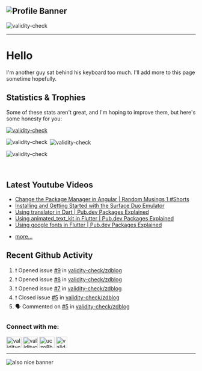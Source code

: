 ## ![Profile Banner](https://user-images.githubusercontent.com/63739210/139320192-452fbb26-667e-4815-9d2e-b554041cd813.jpeg)
<p align="left"> <img src="https://komarev.com/ghpvc/?username=validity-check&label=Profile%20views&color=0e75b6&style=flat" alt="validity-check" /> </p>

---

# Hello

I'm another guy sat behind his keyboard too much. I'll add more to this page sometime hopefully.

## Statistics & Trophies

Some of these stats aren't great, and I'm hoping to improve them, but here's some honesty for you:

<p align="left"> <a href="https://github.com/ryo-ma/github-profile-trophy"><img src="https://github-profile-trophy.vercel.app/?username=validity-check&row=2&column=3&theme=discord" alt="validity-check" /></a> </p>

<p><img align="left" src="https://github-readme-stats.vercel.app/api/top-langs/?username=validity-check&theme=dark&langs_count=20" alt="validity-check" /></p>

<p>&nbsp;<img align="center" src="https://github-readme-stats.vercel.app/api?username=validity-check&count_private=true&show_icons=true&theme=dark&locale=en" alt="validity-check" /></p>

<p><img align="center" src="http://github-readme-streak-stats.herokuapp.com?user=validity-check&theme=dark&date_format=M%20j%5B%2C%20Y%5D" alt="validity-check" /></p>

<br />

## Latest Youtube Videos

<!-- YOUTUBE:START -->
- [Change the Package Manager in Angular | Random Musings 1 #Shorts](https://www.youtube.com/watch?v=URnm_W-QFuE)
- [Installing and Getting Started with the Surface Duo Emulator](https://www.youtube.com/watch?v=GsB0lkOkwLQ)
- [Using translator in Dart | Pub.dev Packages Explained](https://www.youtube.com/watch?v=FoVB7vPOrDg)
- [Using animated_text_kit in Flutter | Pub.dev Packages Explained](https://www.youtube.com/watch?v=dLI_CX4Un4s)
- [Using google fonts in Flutter | Pub.dev Packages Explained](https://www.youtube.com/watch?v=HP0W-qgtXlU)
<!-- YOUTUBE:END -->
- [more...](https://www.youtube.com/channel/UCzo8BxPlwBZlqnM5qIj2bZg)

## Recent Github Activity

<!--START_SECTION:activity-->
1. ❗️ Opened issue [#9](https://github.com/validity-check/zdblog/issues/9) in [validity-check/zdblog](https://github.com/validity-check/zdblog)
2. ❗️ Opened issue [#8](https://github.com/validity-check/zdblog/issues/8) in [validity-check/zdblog](https://github.com/validity-check/zdblog)
3. ❗️ Opened issue [#7](https://github.com/validity-check/zdblog/issues/7) in [validity-check/zdblog](https://github.com/validity-check/zdblog)
4. ❗️ Closed issue [#5](https://github.com/validity-check/zdblog/issues/5) in [validity-check/zdblog](https://github.com/validity-check/zdblog)
5. 🗣 Commented on [#5](https://github.com/validity-check/zdblog/issues/5) in [validity-check/zdblog](https://github.com/validity-check/zdblog)
<!--END_SECTION:activity-->

## <!--END_SECTION:activity-->

<h3 align="left">Connect with me:</h3>
<p align="left">
<a href="https://dev.to/validitycheck" target="blank"><img align="center" src="https://raw.githubusercontent.com/rahuldkjain/github-profile-readme-generator/master/src/images/icons/Social/devto.svg" alt="validitycheck" height="30" width="40" /></a>
<a href="https://twitter.com/validitycheck" target="blank"><img align="center" src="https://raw.githubusercontent.com/rahuldkjain/github-profile-readme-generator/master/src/images/icons/Social/twitter.svg" alt="validitycheck" height="30" width="40" /></a>
<a href="https://www.youtube.com/channel/UCzo8BxPlwBZlqnM5qIj2bZg/" target="blank"><img align="center" src="https://raw.githubusercontent.com/rahuldkjain/github-profile-readme-generator/master/src/images/icons/Social/youtube.svg" alt="uczo8bxplwbzlqnm5qij2bzg" height="30" width="40" /></a>
<a href="https://twitch.tv/validitycheck" target="blank"><img align="center" src="https://user-images.githubusercontent.com/63739210/143502370-07feaa8e-b977-4ae6-8c4b-99791a96c57a.png" alt="validitycheck" height="30" /></a>
</p>

---

![also nice banner](https://user-images.githubusercontent.com/63739210/140661604-16b978f1-6d00-4a96-b02f-936cbb143a95.jpeg)
